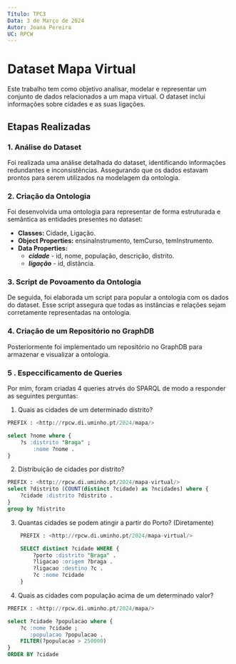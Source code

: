 ```yaml
---
Título: TPC3
Data: 3 de Março de 2024
Autor: Joana Pereira
UC: RPCW
---
```


# Dataset Mapa Virtual

Este trabalho tem como objetivo analisar, modelar e representar um conjunto de dados relacionados a um mapa virtual. O dataset inclui informações sobre cidades e as suas ligações.

## Etapas Realizadas

### 1. Análise do Dataset

Foi realizada uma análise detalhada do dataset, identificando informações redundantes e inconsistências. Assegurando que os dados estavam prontos para serem utilizados na modelagem da ontologia.

### 2. Criação da Ontologia

Foi desenvolvida uma ontologia para representar de forma estruturada e semântica as entidades presentes no dataset:

- **Classes:** Cidade, Ligação.
- **Object Properties:** ensinaInstrumento, temCurso, temInstrumento.
- **Data Properties:** 
    - ***cidade*** - id, nome, população, descrição, distrito.
    - ***ligação*** - id, distância.

### 3. Script de Povoamento da Ontologia

De seguida, foi elaborada um script para popular a ontologia com os dados do dataset. Esse script assegura que todas as instâncias e relações sejam corretamente representadas na ontologia.

### 4. Criação de um Repositório no GraphDB

Posteriormente foi implementado um repositório no GraphDB para armazenar e visualizar a ontologia.

### 5 . Especcificamento de Queries

Por mim, foram criadas 4 queries atrvés do SPARQL de modo a responder as seguintes perguntas:

1. Quais as cidades de um determinado distrito?

```sql
PREFIX : <http://rpcw.di.uminho.pt/2024/mapa/>

select ?nome where { 
    ?s :distrito "Braga" ;
        :nome ?nome .
}
```


2. Distribuição de cidades por distrito?


```sql
PREFIX : <http://rpcw.di.uminho.pt/2024/mapa-virtual/>
select ?distrito (COUNT(distinct ?cidade) as ?ncidades) where { 
    ?cidade :distrito ?distrito .
}
group by ?distrito
```

3. Quantas cidades se podem atingir a partir do Porto? (Diretamente)
```sql
    PREFIX : <http://rpcw.di.uminho.pt/2024/mapa-virtual/>

    SELECT distinct ?cidade WHERE {
        ?porto :distrito "Braga" .
        ?ligacao :origem ?braga .
        ?ligacao :destino ?c .
        ?c :nome ?cidade
    }
```


4. Quais as cidades com população acima de um determinado valor?


```sql
PREFIX : <http://rpcw.di.uminho.pt/2024/mapa/>

select ?cidade ?populacao where {
    ?c :nome ?cidade ;
       :populacao ?populacao .
    FILTER(?populacao > 250000)
}
ORDER BY ?cidade
```

